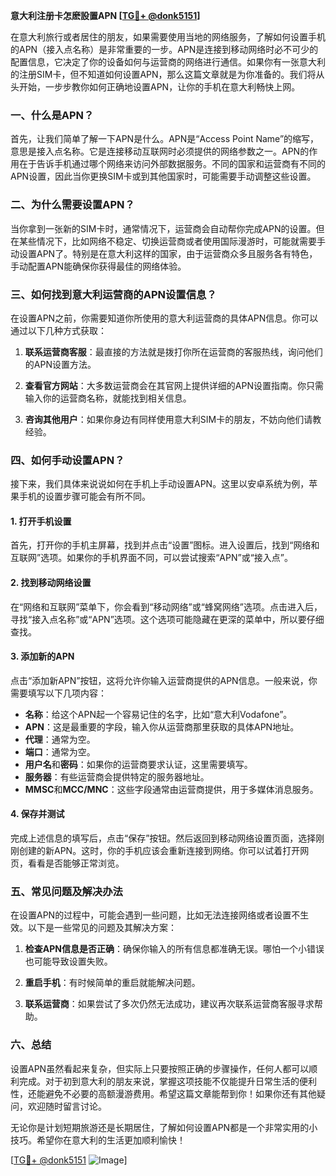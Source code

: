 **意大利注册卡怎麽設置APN [[TG💪+ @donk5151](https://t.me/s/donk5151)]**

在意大利旅行或者居住的朋友，如果需要使用当地的网络服务，了解如何设置手机的APN（接入点名称）是非常重要的一步。APN是连接到移动网络时必不可少的配置信息，它决定了你的设备如何与运营商的网络进行通信。如果你有一张意大利的注册SIM卡，但不知道如何设置APN，那么这篇文章就是为你准备的。我们将从头开始，一步步教你如何正确地设置APN，让你的手机在意大利畅快上网。

### 一、什么是APN？

首先，让我们简单了解一下APN是什么。APN是“Access Point Name”的缩写，意思是接入点名称。它是连接移动互联网时必须提供的网络参数之一。APN的作用在于告诉手机通过哪个网络来访问外部数据服务。不同的国家和运营商有不同的APN设置，因此当你更换SIM卡或到其他国家时，可能需要手动调整这些设置。

### 二、为什么需要设置APN？

当你拿到一张新的SIM卡时，通常情况下，运营商会自动帮你完成APN的设置。但在某些情况下，比如网络不稳定、切换运营商或者使用国际漫游时，可能就需要手动设置APN了。特别是在意大利这样的国家，由于运营商众多且服务各有特色，手动配置APN能确保你获得最佳的网络体验。

### 三、如何找到意大利运营商的APN设置信息？

在设置APN之前，你需要知道你所使用的意大利运营商的具体APN信息。你可以通过以下几种方式获取：

1. **联系运营商客服**：最直接的方法就是拨打你所在运营商的客服热线，询问他们的APN设置方法。
   
2. **查看官方网站**：大多数运营商会在其官网上提供详细的APN设置指南。你只需输入你的运营商名称，就能找到相关信息。

3. **咨询其他用户**：如果你身边有同样使用意大利SIM卡的朋友，不妨向他们请教经验。

### 四、如何手动设置APN？

接下来，我们具体来说说如何在手机上手动设置APN。这里以安卓系统为例，苹果手机的设置步骤可能会有所不同。

#### 1. 打开手机设置

首先，打开你的手机主屏幕，找到并点击“设置”图标。进入设置后，找到“网络和互联网”选项。如果你的手机界面不同，可以尝试搜索“APN”或“接入点”。

#### 2. 找到移动网络设置

在“网络和互联网”菜单下，你会看到“移动网络”或“蜂窝网络”选项。点击进入后，寻找“接入点名称”或“APN”选项。这个选项可能隐藏在更深的菜单中，所以要仔细查找。

#### 3. 添加新的APN

点击“添加新APN”按钮，这将允许你输入运营商提供的APN信息。一般来说，你需要填写以下几项内容：

- **名称**：给这个APN起一个容易记住的名字，比如“意大利Vodafone”。
- **APN**：这是最重要的字段，输入你从运营商那里获取的具体APN地址。
- **代理**：通常为空。
- **端口**：通常为空。
- **用户名**和**密码**：如果你的运营商要求认证，这里需要填写。
- **服务器**：有些运营商会提供特定的服务器地址。
- **MMSC**和**MCC/MNC**：这些字段通常由运营商提供，用于多媒体消息服务。

#### 4. 保存并测试

完成上述信息的填写后，点击“保存”按钮。然后返回到移动网络设置页面，选择刚刚创建的新APN。这时，你的手机应该会重新连接到网络。你可以试着打开网页，看看是否能够正常浏览。

### 五、常见问题及解决办法

在设置APN的过程中，可能会遇到一些问题，比如无法连接网络或者设置不生效。以下是一些常见的问题及其解决方案：

1. **检查APN信息是否正确**：确保你输入的所有信息都准确无误。哪怕一个小错误也可能导致设置失败。

2. **重启手机**：有时候简单的重启就能解决问题。

3. **联系运营商**：如果尝试了多次仍然无法成功，建议再次联系运营商客服寻求帮助。

### 六、总结

设置APN虽然看起来复杂，但实际上只要按照正确的步骤操作，任何人都可以顺利完成。对于初到意大利的朋友来说，掌握这项技能不仅能提升日常生活的便利性，还能避免不必要的高额漫游费用。希望这篇文章能帮到你！如果你还有其他疑问，欢迎随时留言讨论。

无论你是计划短期旅游还是长期居住，了解如何设置APN都是一个非常实用的小技巧。希望你在意大利的生活更加顺利愉快！

[[TG💪+ @donk5151](https://t.me/s/donk5151) ![Image](https://i.postimg.cc/rwNCRYN7/Snipaste-2025-04-30-17-27-05.png)]